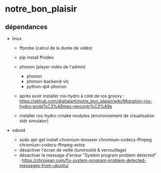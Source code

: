 notre_bon_plaisir
=================

## dépendances
* linux
  * ffprobe (calcul de la durée de vidéo)
  * pip install ffvideo
  * phonon (player vidéo de l'admin)
    * phonon
    * phonon-backend-vlc
    * python-qt4-phonon
    

  * après avoir installer ros-hydro à coté de ros groovy : https://github.com/digitalarti/notre_bon_plaisir/wiki/Migration-ros-hydro-probl%C3%A8mes-rencontr%C3%A9s
  * installer ros-hydro-cmake modules (environnement de visualisation stdr simulator)
  

* odroid
  * sudo apt-get install chromium-browser chromium-codecs-ffmpeg chromium-codecs-ffmpeg-extra
  * désactiver l'écran de veille (luminosité & verrouillage)
  * désactiver le message d'erreur "System program problem detected" : https://chrisjean.com/fix-system-program-problem-detected-messages-from-ubuntu/
